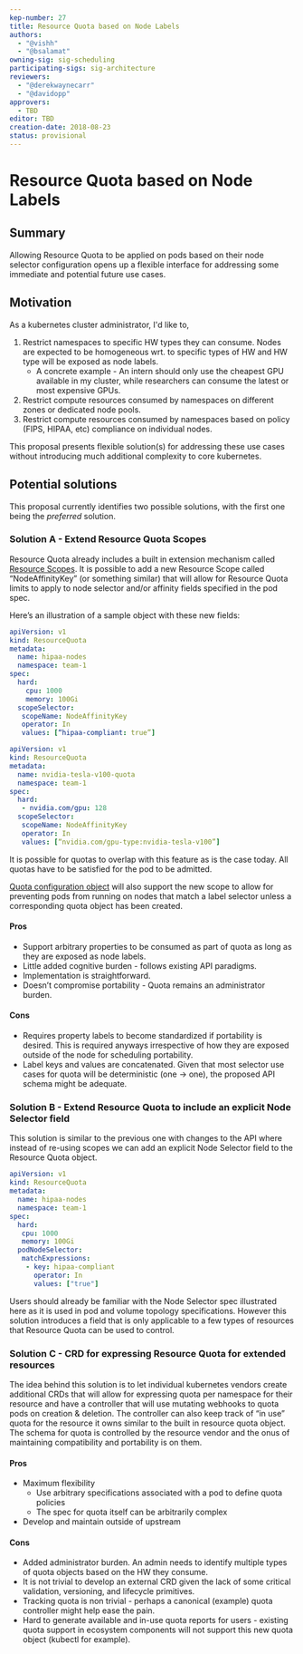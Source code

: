 ```yaml
---
kep-number: 27
title: Resource Quota based on Node Labels
authors:
  - "@vishh"
  - "@bsalamat"
owning-sig: sig-scheduling
participating-sigs: sig-architecture
reviewers:
  - "@derekwaynecarr"
  - "@davidopp"
approvers:
  - TBD
editor: TBD
creation-date: 2018-08-23
status: provisional
---
```


# Resource Quota based on Node Labels

## Summary

Allowing Resource Quota to be applied on pods based on their node selector configuration opens up a flexible interface for addressing some immediate and potential future use cases.

## Motivation

As a kubernetes cluster administrator, I'd like to,

1. Restrict namespaces to specific HW types they can consume. Nodes are expected to be homogeneous wrt. to specific types of HW and HW type will be exposed as node labels.
   * A concrete example - An intern should only use the cheapest GPU available in my cluster, while researchers can consume the latest or most expensive GPUs.
2. Restrict compute resources consumed by namespaces on different zones or dedicated node pools.
3. Restrict compute resources consumed by namespaces based on policy (FIPS, HIPAA, etc) compliance on individual nodes.

This proposal presents flexible solution(s) for addressing these use cases without introducing much additional complexity to core kubernetes.

## Potential solutions

This proposal currently identifies two possible solutions, with the first one being the _preferred_ solution.

### Solution A - Extend Resource Quota Scopes

Resource Quota already includes a built in extension mechanism called [Resource Scopes](https://github.com/kubernetes/api/blob/master/core/v1/types.go#L4746).
It is possible to add a new Resource Scope called “NodeAffinityKey” (or something similar) that will allow for Resource Quota limits to apply to node selector and/or affinity fields specified in the pod spec.

Here’s an illustration of a sample object with these new fields:

```yaml
apiVersion: v1
kind: ResourceQuota
metadata:
  name: hipaa-nodes
  namespace: team-1
spec:
  hard:
    cpu: 1000
    memory: 100Gi
  scopeSelector:
   scopeName: NodeAffinityKey
   operator: In
   values: [“hipaa-compliant: true”] 
```

``` yaml
apiVersion: v1
kind: ResourceQuota
metadata:
  name: nvidia-tesla-v100-quota
  namespace: team-1
spec:
  hard:
   - nvidia.com/gpu: 128
  scopeSelector:
   scopeName: NodeAffinityKey
   operator: In
   values: [“nvidia.com/gpu-type:nvidia-tesla-v100”]
```

It is possible for quotas to overlap with this feature as is the case today.
All quotas have to be satisfied for the pod to be admitted.

[Quota configuration object](https://github.com/kubernetes/kubernetes/blob/7f23a743e8c23ac6489340bbb34fa6f1d392db9d/plugin/pkg/admission/resourcequota/apis/resourcequota/types.go#L32) will also support the new scope to allow for preventing pods from running on nodes that match a label selector unless a corresponding quota object has been created.

#### Pros

- Support arbitrary properties to be consumed as part of quota as long as they are exposed as node labels.
- Little added cognitive burden - follows existing API paradigms.
- Implementation is straightforward.
- Doesn’t compromise portability - Quota remains an administrator burden.

#### Cons

- Requires property labels to become standardized if portability is desired. This is required anyways irrespective of how they are exposed outside of the node for scheduling portability.
- Label keys and values are concatenated. Given that most selector use cases for quota will be deterministic (one -> one), the proposed API schema might be adequate.

### Solution B - Extend Resource Quota to include an explicit Node Selector field

This solution is similar to the previous one with changes to the API where instead of re-using scopes we can add an explicit Node Selector field to the Resource Quota object.

```yaml
apiVersion: v1
kind: ResourceQuota
metadata:
  name: hipaa-nodes
  namespace: team-1
spec:
  hard:
   cpu: 1000
   memory: 100Gi
  podNodeSelector:
   matchExpressions:
    - key: hipaa-compliant
      operator: In
      values: ["true"]
```

Users should already be familiar with the Node Selector spec illustrated here as it is used in pod and volume topology specifications.
However this solution introduces a field that is only applicable to a few types of resources that Resource Quota can be used to control.

### Solution C - CRD for expressing Resource Quota for extended resources

The idea behind this solution is to let individual kubernetes vendors create additional CRDs that will allow for expressing quota per namespace for their resource and have a controller that will use mutating webhooks to quota pods on creation & deletion.
The controller can also keep track of “in use” quota for the resource it owns similar to the built in resource quota object.
The schema for quota is controlled by the resource vendor and the onus of maintaining compatibility and portability is on them.

#### Pros

- Maximum flexibility
  - Use arbitrary specifications associated with a pod to define quota policies
  - The spec for quota itself can be arbitrarily complex
- Develop and maintain outside of upstream

#### Cons

- Added administrator burden. An admin needs to identify multiple types of quota objects based on the HW they consume.
- It is not trivial to develop an external CRD given the lack of some critical validation, versioning, and lifecycle primitives.
- Tracking quota is non trivial - perhaps a canonical (example) quota controller might help ease the pain.
- Hard to generate available and in-use quota reports for users - existing quota support in ecosystem components will not support this new quota object (kubectl for example).
